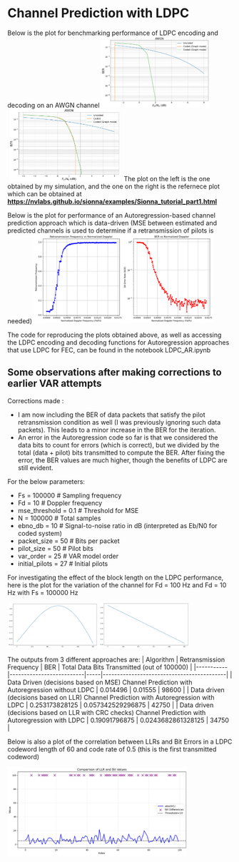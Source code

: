 # Channel Prediction with LDPC

Below is the plot for benchmarking performance of LDPC encoding and decoding on an AWGN channel
<img src="/Release/Channel%20Prediction%20with%20LDPC/LDPC_AR.png" width="48%"> <img src="/Release/Channel%20Prediction%20with%20LDPC/LDPC_AR_Sionna.png" width="51%"> 
The plot on the left is the one obtained by my simulation, and the one on the right is the refernece plot which can be obtained at **https://nvlabs.github.io/sionna/examples/Sionna_tutorial_part1.html**

Below is the plot for performance of an Autoregression-based channel prediction approach which is data-driven (MSE between estimated and predicted channels is used to determine if a retransmission of pilots is needed)
 <img src="/Release/Channel%20Prediction%20with%20LDPC/Uncoded_RetransmissionFreq_BER.png" width="80%">

 The code for reproducing the plots obtained above, as well as accessing the LDPC encoding and decoding functions for Autoregression approaches that use LDPC for FEC, can be found in the notebook LDPC_AR.ipynb

## Some observations after making corrections to earlier VAR attempts
Corrections made : 
* I am now including the BER of data packets that satisfy the pilot retransmission condition as well (I was previously ignoring such data packets). This leads to a minor increase in the BER for the iteration.
* An error in the Autoregression code so far is that we considered the data bits to count for errors (which is correct), but we divided by the total (data + pilot) bits transmitted to compute the BER. After fixing the error, the BER values are much higher, though the benefits of LDPC are still evident.


For the below parameters:
* Fs = 100000  # Sampling frequency
* Fd = 10    # Doppler frequency
* mse_threshold = 0.1  # Threshold for MSE
* N = 100000   # Total samples
* ebno_db = 10     # Signal-to-noise ratio in dB (interpreted as Eb/N0 for coded system)
* packet_size = 50  # Bits per packet
* pilot_size = 50  # Pilot bits
* var_order = 25  # VAR model order
* initial_pilots = 27  # Initial pilots

For investigating the effect of the block length on the LDPC performance, here is the plot for the variation of the channel for Fd = 100 Hz and Fd = 10 Hz with Fs = 100000 Hz

<img src="/Release/Channel%20Prediction%20with%20LDPC/100Hz_Channel.png" width="40%"> <img src="/Release/Channel%20Prediction%20with%20LDPC/10Hz_Channel.png" width="40%"> 

The outputs from 3 different approaches are:
| Algorithm | Retransmission Frequency | BER | Total Data Bits Transmitted (out of 100000) |
|-----------|--------------------------|-----|-------------------------------------------|
| Data Driven (decisions based on MSE) Channel Prediction with Autoregression without LDPC | 0.014496 | 0.01555 | 98600 |
| Data driven (decisions based on LLR) Channel Prediction with Autoregression with  LDPC | 0.253173828125 | 0.057342529296875 | 42750 |
| Data driven (decisions based on LLR with CRC checks) Channel Prediction with Autoregression with LDPC | 0.19091796875 | 0.0243682861328125 | 34750 |


Below is also a plot of the correlation between LLRs and Bit Errors in a LDPC codeword length of 60 and code rate of 0.5 (this is the first transmitted codeword)

<img src="/Release/Channel%20Prediction%20with%20LDPC/LLR_Error_Plot.png" width="80%">
 

 
